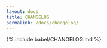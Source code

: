 ```yaml
---
layout: docs
title: CHANGELOG
permalink: /docs/changelog/
---
```


{% include babel/CHANGELOG.md %}
